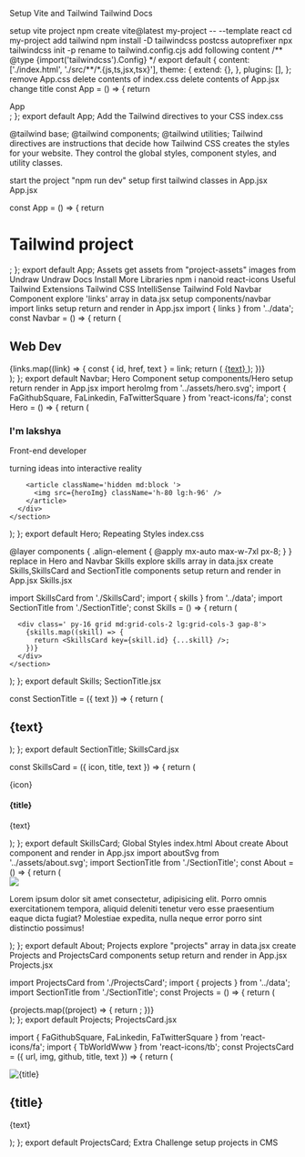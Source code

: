 Setup Vite and Tailwind
Tailwind Docs

setup vite project
npm create vite@latest my-project -- --template react
cd my-project
add tailwind
npm install -D tailwindcss postcss autoprefixer
npx tailwindcss init -p
rename to tailwind.config.cjs
add following content
/** @type {import('tailwindcss').Config} \*/
export default {
content: ['./index.html', './src/**/\*.{js,ts,jsx,tsx}'],
theme: {
extend: {},
},
plugins: [],
};
remove App.css
delete contents of index.css
delete contents of App.jsx
change title
const App = () => {
return <div>App</div>;
};
export default App;
Add the Tailwind directives to your CSS
index.css

@tailwind base;
@tailwind components;
@tailwind utilities;
Tailwind directives are instructions that decide how Tailwind CSS creates the styles for your website. They control the global styles, component styles, and utility classes.

start the project "npm run dev"
setup first tailwind classes in App.jsx
App.jsx

const App = () => {
return <h1 className='text-7xl font-bold underline'>Tailwind project</h1>;
};
export default App;
Assets
get assets from "project-assets"
images from Undraw Undraw Docs
Install More Libraries
npm i nanoid react-icons
Useful Tailwind Extensions
Tailwind CSS IntelliSense
Tailwind Fold
Navbar Component
explore 'links' array in data.jsx
setup components/navbar
import links
setup return and render in App.jsx
import { links } from '../data';
const Navbar = () => {
return (

<nav className='bg-emerald-100 '>
<div className='mx-auto max-w-7xl  px-8 py-4 flex flex-col  sm:flex-row sm:gap-x-16 sm:items-center sm:py-8'>
<h2 className='text-3xl font-bold'>
Web
<span className='text-emerald-600'>Dev</span>
</h2>
<div className='flex gap-x-3 '>
{links.map((link) => {
const { id, href, text } = link;
return (
<a
                key={id}
                href={href}
                className='capitalize text-lg tracking-wide hover:text-emerald-600 duration-300'
              >
{text}
</a>
);
})}
</div>
</div>
</nav>
);
};
export default Navbar;
Hero Component
setup components/Hero
setup return
render in App.jsx
import heroImg from '../assets/hero.svg';
import { FaGithubSquare, FaLinkedin, FaTwitterSquare } from 'react-icons/fa';
const Hero = () => {
return (
<section className='bg-emerald-100 py-24  '>
<div className=' mx-auto max-w-7xl  px-8  grid  md:grid-cols-2 items-center gap-8'>
<article>
<h1 className='text-7xl font-bold tracking-wider'>I'm lakshya</h1>
<p className='mt-4 text-3xl text-slate-700 capitalize tracking-wide'>
Front-end developer
</p>
<p className='mt-2 text-lg text-slate-700 capitalize tracking-wide'>
turning ideas into interactive reality
</p>
<div className='flex gap-x-4 mt-4'>
<a href='#'>
<FaGithubSquare className='h-8 w-8 text-slate-500 hover:text-black duration-300' />
</a>
<a href='#'>
<FaLinkedin className='h-8 w-8 text-slate-500 hover:text-black duration-300' />
</a>
<a href='#'>
<FaTwitterSquare className='h-8 w-8 text-slate-500 hover:text-black duration-300' />
</a>
</div>
</article>

        <article className='hidden md:block '>
          <img src={heroImg} className='h-80 lg:h-96' />
        </article>
      </div>
    </section>

);
};
export default Hero;
Repeating Styles
index.css

@layer components {
.align-element {
@apply mx-auto max-w-7xl px-8;
}
}
replace in Hero and Navbar
Skills
explore skills array in data.jsx
create Skills,SkillsCard and SectionTitle components
setup return and render in App.jsx
Skills.jsx

import SkillsCard from './SkillsCard';
import { skills } from '../data';
import SectionTitle from './SectionTitle';
const Skills = () => {
return (

<section className='py-20 align-element' id='skills'>
<SectionTitle text='tech stack ' />

      <div class=' py-16 grid md:grid-cols-2 lg:grid-cols-3 gap-8'>
        {skills.map((skill) => {
          return <SkillsCard key={skill.id} {...skill} />;
        })}
      </div>
    </section>

);
};
export default Skills;
SectionTitle.jsx

const SectionTitle = ({ text }) => {
return (

<div className='border-b border-gray-200 pb-5'>
<h2 className='text-3xl font-medium tracking-wider capitalize'>{text}</h2>
</div>
);
};
export default SectionTitle;
SkillsCard.jsx

const SkillsCard = ({ icon, title, text }) => {
return (

<article>
<span>{icon}</span>
<h4 className='mt-6 font-bold'>{title}</h4>
<p className='mt-2 text-slate-500'>{text}</p>
</article>
);
};
export default SkillsCard;
Global Styles
index.html

<html lang="en" class="bg-slate-50 scroll-smooth"></html>
About
create About component and render in App.jsx
import aboutSvg from '../assets/about.svg';
import SectionTitle from './SectionTitle';
const About = () => {
  return (
    <section class='bg-white py-20' id='about'>
      <div class='align-element grid  md:grid-cols-2 items-center gap-16'>
        <img src={aboutSvg} className='w-full h-64' />
        <article>
          <SectionTitle text='code and coffee' />
          <p className='text-slate-600 mt-8 leading-loose'>
            Lorem ipsum dolor sit amet consectetur, adipisicing elit. Porro
            omnis exercitationem tempora, aliquid deleniti tenetur vero esse
            praesentium eaque dicta fugiat? Molestiae expedita, nulla neque
            error porro sint distinctio possimus!
          </p>
        </article>
      </div>
    </section>
  );
};
export default About;
Projects
explore "projects" array in data.jsx
create Projects and ProjectsCard components
setup return and render in App.jsx
Projects.jsx

import ProjectsCard from './ProjectsCard';
import { projects } from '../data';
import SectionTitle from './SectionTitle';
const Projects = () => {
return (

<section className='py-20 align-element' id='projects'>
<SectionTitle text='web creations' />
<div className='py-16 grid lg:grid-cols-2 xl:grid-cols-3 gap-8'>
{projects.map((project) => {
return <ProjectsCard key={project.id} {...project} />;
})}
</div>
</section>
);
};
export default Projects;
ProjectsCard.jsx

import { FaGithubSquare, FaLinkedin, FaTwitterSquare } from 'react-icons/fa';
import { TbWorldWww } from 'react-icons/tb';
const ProjectsCard = ({ url, img, github, title, text }) => {
return (

<article className='bg-white rounded-lg shadow-md block hover:shadow-xl duration-300'>
<img
        src={img}
        alt={title}
        className='w-full object-cover rounded-t-lg h-64 '
      />
<div className='capitalize p-8'>
<h2 className='text-xl tracking-wide font-medium'>{title}</h2>
<p className='mt-4 text-slate-700 leading-loose'>{text}</p>
<div className='mt-4 flex gap-x-4'>
<a href={url}>
<TbWorldWww className='h-8 w-8 text-slate-500 hover:text-black duration-300' />
</a>
<a href={github}>
<FaGithubSquare className='h-8 w-8 text-slate-500 hover:text-black duration-300' />
</a>
</div>
</div>
</article>
);
};
export default ProjectsCard;
Extra Challenge
setup projects in CMS
